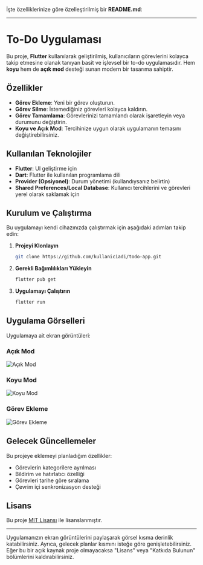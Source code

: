 İşte özelliklerinize göre özelleştirilmiş bir **README.md**:  

---

# To-Do Uygulaması  

Bu proje, **Flutter** kullanılarak geliştirilmiş, kullanıcıların görevlerini kolayca takip etmesine olanak tanıyan basit ve işlevsel bir to-do uygulamasıdır. Hem **koyu** hem de **açık mod** desteği sunan modern bir tasarıma sahiptir.  

## Özellikler  
- **Görev Ekleme**: Yeni bir görev oluşturun.  
- **Görev Silme**: İstemediğiniz görevleri kolayca kaldırın.  
- **Görev Tamamlama**: Görevlerinizi tamamlandı olarak işaretleyin veya durumunu değiştirin.  
- **Koyu ve Açık Mod**: Tercihinize uygun olarak uygulamanın temasını değiştirebilirsiniz.  

## Kullanılan Teknolojiler  
- **Flutter**: UI geliştirme için  
- **Dart**: Flutter ile kullanılan programlama dili  
- **Provider (Opsiyonel)**: Durum yönetimi (kullandıysanız belirtin)  
- **Shared Preferences/Local Database**: Kullanıcı tercihlerini ve görevleri yerel olarak saklamak için  

## Kurulum ve Çalıştırma  
Bu uygulamayı kendi cihazınızda çalıştırmak için aşağıdaki adımları takip edin:  

1. **Projeyi Klonlayın**  
   ```bash  
   git clone https://github.com/kullaniciadi/todo-app.git  
   ```  

2. **Gerekli Bağımlılıkları Yükleyin**  
   ```bash  
   flutter pub get  
   ```  

3. **Uygulamayı Çalıştırın**  
   ```bash  
   flutter run  
   ```  

## Uygulama Görselleri  
Uygulamaya ait ekran görüntüleri:  

### Açık Mod  
![Açık Mod](link_to_screenshot_light_mode)  

### Koyu Mod  
![Koyu Mod](link_to_screenshot_dark_mode)  

### Görev Ekleme  
![Görev Ekleme](link_to_screenshot_add_task)  

## Gelecek Güncellemeler  
Bu projeye eklemeyi planladığım özellikler:  
- Görevlerin kategorilere ayrılması  
- Bildirim ve hatırlatıcı özelliği  
- Görevleri tarihe göre sıralama  
- Çevrim içi senkronizasyon desteği  

## Lisans  
Bu proje [MIT Lisansı](https://opensource.org/licenses/MIT) ile lisanslanmıştır.  

---  

Uygulamanızın ekran görüntülerini paylaşarak görsel kısma derinlik katabilirsiniz. Ayrıca, gelecek planlar kısmını isteğe göre genişletebilirsiniz. Eğer bu bir açık kaynak proje olmayacaksa "Lisans" veya "Katkıda Bulunun" bölümlerini kaldırabilirsiniz.